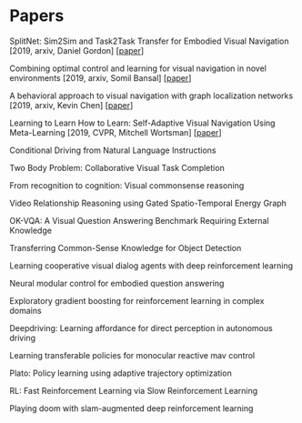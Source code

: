 # Papers

SplitNet: Sim2Sim and Task2Task Transfer for Embodied Visual Navigation \[2019, arxiv, Daniel Gordon\] \[[paper](https://arxiv.org/pdf/1905.07512.pdf)\]

Combining optimal control and learning for visual navigation in novel environments \[2019, arxiv, Somil Bansal\] \[[paper](https://arxiv.org/pdf/1903.02531.pdf)\]

A behavioral approach to visual navigation with graph localization networks \[2019, arxiv, Kevin Chen\] \[[paper](https://arxiv.org/pdf/1903.00445.pdf)\]

Learning to Learn How to Learn: Self-Adaptive Visual Navigation Using Meta-Learning \[2019, CVPR, Mitchell Wortsman\] \[[paper](http://openaccess.thecvf.com/content_CVPR_2019/papers/Wortsman_Learning_to_Learn_How_to_Learn_Self-Adaptive_Visual_Navigation_Using_CVPR_2019_paper.pdf)\]

Conditional Driving from Natural Language Instructions

Two Body Problem: Collaborative Visual Task Completion

From recognition to cognition: Visual commonsense reasoning

Video Relationship Reasoning using Gated Spatio-Temporal Energy Graph

OK-VQA: A Visual Question Answering Benchmark Requiring External Knowledge

Transferring Common-Sense Knowledge for Object Detection

Learning cooperative visual dialog agents with deep reinforcement learning

Neural modular control for embodied question answering

Exploratory gradient boosting for reinforcement learning in complex domains

Deepdriving: Learning affordance for direct perception in autonomous driving

Learning transferable policies for monocular reactive mav control

Plato: Policy learning using adaptive trajectory optimization

RL: Fast Reinforcement Learning via Slow Reinforcement Learning

Playing doom with slam-augmented deep reinforcement learning




